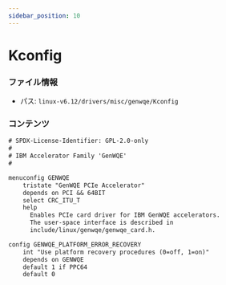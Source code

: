 ```yaml
---
sidebar_position: 10
---
```

# Kconfig

### ファイル情報

- パス: `linux-v6.12/drivers/misc/genwqe/Kconfig`

### コンテンツ

```txt
# SPDX-License-Identifier: GPL-2.0-only
#
# IBM Accelerator Family 'GenWQE'
#

menuconfig GENWQE
	tristate "GenWQE PCIe Accelerator"
	depends on PCI && 64BIT
	select CRC_ITU_T
	help
	  Enables PCIe card driver for IBM GenWQE accelerators.
	  The user-space interface is described in
	  include/linux/genwqe/genwqe_card.h.

config GENWQE_PLATFORM_ERROR_RECOVERY
	int "Use platform recovery procedures (0=off, 1=on)"
	depends on GENWQE
	default 1 if PPC64
	default 0

```
